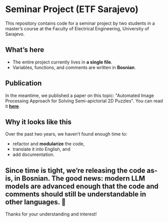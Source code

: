 # Seminar Project (ETF Sarajevo)

This repository contains code for a seminar project by two students in a master’s course at the Faculty of Electrical Engineering, University of Sarajevo.

## What’s here
- The entire project currently lives in **a single file**.
- Variables, functions, and comments are written in **Bosnian**.

## Publication
In the meantime, we published a paper on this topic: "Automated Image Processing Approach for Solving Semi-apictorial 2D Puzzles". You can read it **[here](https://ieeexplore.ieee.org/abstract/document/10694338)**.

## Why it looks like this
Over the past two years, we haven’t found enough time to:
- refactor and **modularize** the code,
- translate it into English, and
- add documentation.

Since time is tight, we’re releasing the code **as-is**, in Bosnian. The good news: modern **LLM models** are advanced enough that the code and comments should still be understandable in other languages. 🙂
---

Thanks for your understanding and interest!
